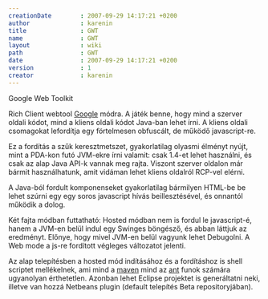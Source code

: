 ```yaml
---
creationDate        : 2007-09-29 14:17:21 +0200 
author              : karenin 
title               : GWT 
name                : GWT 
layout              : wiki 
path                : GWT 
date                : 2007-09-29 14:17:21 +0200 
version             : 1 
creator             : karenin 
---
```

Google Web Toolkit

Rich Client webtool [Google](Google.html) módra. A játék benne, hogy mind a szerver oldali kódot, mind a kliens oldali kódot Java-ban lehet írni. A kliens oldali csomagokat lefordítja egy förtelmesen obfuscált, de működő javascript-re.

Ez a fordítás a szűk keresztmetszet, gyakorlatilag olyasmi élményt nyújt, mint a PDA-kon futó JVM-ekre írni valamit: csak 1.4-et lehet használni, és csak az alap Java API-k vannak meg rajta. Viszont szerver oldalon már bármit használhatunk, amit vidáman lehet kliens oldalról RCP-vel elérni.

A Java-ból fordult komponenseket gyakorlatilag bármilyen HTML-be be lehet szúrni egy egy soros javascript hívás beillesztésével, és onnantól működik a dolog.

Két fajta módban futtatható: Hosted módban nem is fordul le javascript-é, hanem a JVM-en belül indul egy Swinges böngésző, és abban láttjuk az eredményt. Előnye, hogy mivel JVM-en belül vagyunk lehet Debugolni. A Web mode a js-re fordított végleges változatot jelenti.

Az alap telepítésben a hosted mód indításához és a fordításhoz is shell scriptet mellékelnek, ami mind a [maven](maven.html) mind az [ant](ant.html) funok számára ugyanolyan érthetetlen. Azonban lehet Eclipse projektet is generáltatni neki, illetve van hozzá Netbeans plugin (default telepítés Beta repositoryjában).

